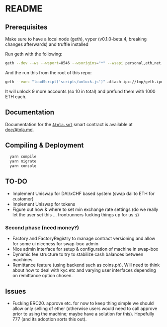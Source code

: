 README
======

Prerequisites
-------------
Make sure to have a local node (geth), vyper (v0.1.0-beta.4, breaking changes afterwards) and truffle installed

Run geth with the following:
```bash
geth --dev --ws --wsport=8546 --wsorigins="*" --wsapi personal,eth,net,rpc,shh,web3 --allow-insecure-unlock
```

And the run this from the root of this repo:
```bash
geth --exec "loadScript('scripts/unlock.js')" attach ipc://tmp/geth.ipc
```
It will unlock 9 more accounts (so 10 in total) and prefund them with 1000 ETH each.

Documentation
-------------

Documentation for the [`Atola.sol`][atola-contract] smart contract is available at [doc/Atola.md][atola-doc].

Compiling & Deployment
----------------------
```sh
  yarn compile
  yarn migrate
  yarn console
```

TO-DO
-----
- Implement Uniswap for DAI/xCHF based system (swap dai to ETH for customer)
- Implement Uniswap for tokens
- Figure out how & where to set min exchange rate settings (do we really let the user set this ... frontrunners fucking things up for us :/)

### Second phase (need money‽)
- Factory and FactoryRegistry to manage contract versioning and allow for some ui niceness for swap-box-admin
- Nice admin interface for setup & configuration of machine in swap-box
- Dynamic fee structure to try to stabilize cash balances between machines
- Remittance feature (using backend such as coins.ph).  Will need to think about how to deal with kyc etc and varying user interfaces depending on remittance option chosen.

Issues
------

- Fucking ERC20.  approve etc.  for now to keep thing simple we should
allow only selling of ether (otherwise users would need to call approve
prior to using the machine; maybe have a solution for this).   Hopefully 777 (and its adoption sorts
this out).

[atola-contract]: ./contracts/Atola.sol
[atola-doc]: ./doc/Atola.md
